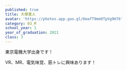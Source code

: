 ```yaml
---
published: true
title: 大塚勇人
avatar: 'https://photos.app.goo.gl/6mafT9mm9TpVg9H76'
category: 03_M
school_year: 1
year_of_graduation: 2021
class: 3
---
```

東京電機大学出身です！

VR、MR、電気味覚、筋トレに興味あります！

